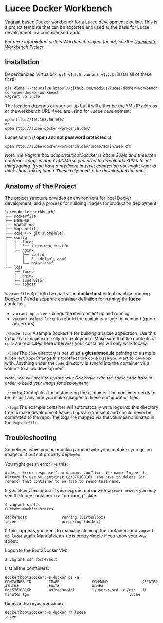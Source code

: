 # Lucee Docker Workbench

Vagrant based Docker workbench for a Lucee development pipeline.  This is a project template that can be exported and used as the basis for Lucee development in a containerised world.

_For more information on this Workbench project format, see the [Daemonite Workbench Project](https://github.com/daemonite/workbench)_

## Installation

Dependencies: Virtualbox, `git v1.6.5`, `vagrant v1.7.3` (install all of these first!)

```
git clone --recursive https://github.com/modius/lucee-docker-workbench
cd lucee-docker-workbench
vagrant up lucee
```

The location depends on your set up but it will either be the VMs IP address or the workbench URL if you are using for Lucee development:
```
open http://192.168.56.100/
or
open http://lucee-docker-workbench.dev/
```

Lucee admin is **open and not password protected** at:

```
open http://lucee-docker-workbench.dev/lucee/admin/web.cfm
```

_Note, the Vagrant box dduportal/boot2docker is about 30Mb and the lucee container image is about 500Mb so you need to download 530Mb to get things going.  If you have a mediocre internet connection you might want to think about taking lunch. These only need to be downloaded the once._

## Anatomy of the Project

The project structure provides an environment for local Docker development, and a process for building images for production deployment.

```
lucee-docker-workbench/
├── Dockerfile
├── LICENSE
├── README.md
├── Vagrantfile
├── code (-> git submodule)
├── config
│   ├── lucee
│   │   └── lucee-web.xml.cfm
│   └── nginx
│       ├── conf.d
│       │   └── default.conf
│       └── nginx.conf
└── logs
    ├── lucee
    ├── nginx
    ├── supervisor
    └── tomcat
```

`Vagrantfile`
Split into two parts: the **dockerhost** virtual machine running Docker 1.7 and a separate container definition for running the **lucee** container.

- `vagrant up lucee` - brings the environment up and running
- `vagrant reload lucee` to rebuild the container image on demand (ignore any errors)

`./Dockerfile`
A sample Dockerfile for building a Lucee application. Use this to build an image externally for deployment.  Make sure that the contents of `code` are replicated here otherwise your container will only work locally.

`./code`
The `code` directory is set up as a **git submodule** pointing to a simple lucee test app. Change this to reflect the code base you want to develop with.  Anything under the `code` directory is sync'd into the container via a volume to allow development.

_Note, you will need to update your Dockerfile with the same code base in order to build your image for deployment._

`./config`
Config files for customising the container.  The container needs to be re-built any time you make changes to these configuration files.

`./logs`
The example container will automatically write logs into this directory tree to make development easier. Logs are transient and should never be committed to the repo.  The logs are mapped via the volumes nominated in the `Vagrantfile`.

## Troubleshooting

Sometimes when you are mucking around with your container you get an image built but not properly deployed.

You might get an error like this:
```
Stderr: Error response from daemon: Conflict. The name "lucee" is already in use by container 0dc57610816b. You have to delete (or rename) that container to be able to reuse that name.
```

If you check the status of your vagrant set up with `vagrant status` you may see the lucee container in a "preparing" state:
```
$ vagrant status
Current machine states:

dockerhost                running (virtualbox)
lucee                     preparing (docker)
```

If this happens, you need to manually clean up the containers and `vagrant up lucee` again.  Manual clean-up is pretty simple if you know your way about:

Logon to the Boot2Docker VM:
```
$ vagrant ssh dockerhost
```

List all the containers:
```
docker@boot2docker:~$ docker ps -a
CONTAINER ID        IMAGE               COMMAND                CREATED             STATUS              PORTS               NAMES
0dc57610816b        a97ead0ec4bf        "supervisord -c /etc   11 minutes ago                                              lucee
```

Remove the rogue container:
```
docker@boot2docker:~$ docker rm lucee
lucee
```